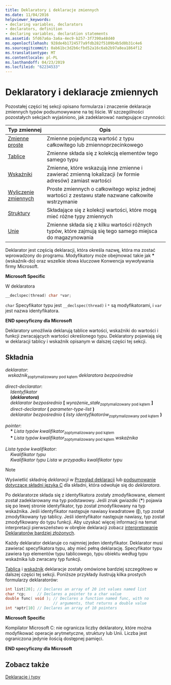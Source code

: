 ```yaml
---
title: Deklaratory i deklaracje zmiennych
ms.date: 11/04/2016
helpviewer_keywords:
- declaring variables, declarators
- declarators, definition
- declaring variables, declaration statements
ms.assetid: 5fd67a6a-3a6a-4ec9-b257-3f7390a48d40
ms.openlocfilehash: 928de4b1724577a9fdb282f5109b4b5d0b31c4e6
ms.sourcegitcommit: 0ab61bc3d2b6cfbd52a16c6ab2b97a8ea1864f12
ms.translationtype: MT
ms.contentlocale: pl-PL
ms.lasthandoff: 04/23/2019
ms.locfileid: "62234533"
---
```

# <a name="declarators-and-variable-declarations"></a>Deklaratory i deklaracje zmiennych

Pozostałej części tej sekcji opisano formularza i znaczenie deklaracje zmiennych typów podsumowywane na tej liście. W szczególności pozostałych sekcjach wyjaśniono, jak zadeklarować następujące czynności:

|Typ zmiennej|Opis|
|----------------------|-----------------|
|[Zmienne proste](../c-language/simple-variable-declarations.md)|Zmienne pojedynczą wartość z typu całkowitego lub zmiennoprzecinkowego|
|[Tablice](../c-language/array-declarations.md)|Zmienne składa się z kolekcją elementów tego samego typu|
|[Wskaźniki](../c-language/pointer-declarations.md)|Zmienne, które wskazują inne zmienne i zawierać zmienną lokalizacji (w formie adresów) zamiast wartości|
|[Wyliczenie zmiennych](../c-language/c-enumeration-declarations.md)|Proste zmiennych o całkowitego wpisz jednej wartości z zestawu stałe nazwane całkowite wstrzymanie|
|[Struktury](../c-language/structure-declarations.md)|Składające się z kolekcji wartości, które mogą mieć różne typy zmiennych|
|[Unie](../c-language/union-declarations.md)|Zmienne składa się z kilku wartości różnych typów, które zajmują się tego samego miejsca do magazynowania|

Deklarator jest częścią deklaracji, która określa nazwę, która ma zostać wprowadzony do programu. Modyfikatory może obejmować takie jak <strong>\*</strong> (wskaźnik-do) oraz wszelkie słowa kluczowe Konwencja wywoływania firmy Microsoft.

**Microsoft Specific**

W deklaratora

```C
__declspec(thread) char *var;
```

`char` Specyfikator typu jest `__declspec(thread)` i `*` są modyfikatorami, i `var` jest nazwa identyfikatora.

**END specyficzny dla Microsoft**

Deklaratory umożliwia deklarują tablice wartości, wskaźniki do wartości i funkcji zwracających wartości określonego typu. Deklaratory pojawiają się w deklaracji tablicy i wskaźnik opisanym w dalszej części tej sekcji.

## <a name="syntax"></a>Składnia

*deklarator*:<br/>
&nbsp;&nbsp;*wskaźnik*<sub>zoptymalizowany pod kątem</sub> *deklaratora bezpośrednie*

*direct-declarator*:<br/>
&nbsp;&nbsp;&nbsp;&nbsp;*Identyfikator*<br/>
&nbsp;&nbsp;&nbsp;&nbsp;**(***deklaratora***)**<br/>
&nbsp;&nbsp;&nbsp;&nbsp;*deklarator bezpośrednio* **[** *wyrażenie_stałe*<sub>zoptymalizowany pod kątem</sub> **]** <br/>
&nbsp;&nbsp;&nbsp;&nbsp;*direct-declarator*  **(**  *parameter-type-list*  **)**<br/>
&nbsp;&nbsp;&nbsp;&nbsp;*deklarator bezpośrednio* **(** *listy identyfikatorów*<sub>zoptymalizowany pod kątem</sub> **)**

*pointer*:<br/>
&nbsp;&nbsp;&nbsp;&nbsp;<strong>\*</strong> *Lista typów kwalifikator*<sub>zoptymalizowany pod kątem</sub><br/>
&nbsp;&nbsp;&nbsp;&nbsp;<strong>\*</strong> *Lista typów kwalifikator*<sub>zoptymalizowany pod kątem</sub> *wskaźnika*

*Lista typów kwalifikator*:<br/>
&nbsp;&nbsp;&nbsp;&nbsp;*Kwalifikator typu*<br/>
&nbsp;&nbsp;&nbsp;&nbsp;*Kwalifikator typu Lista w przypadku kwalifikator typu*

> [!NOTE]
> Wyświetlić składnię *deklaracji* w [Przegląd deklaracji](../c-language/overview-of-declarations.md) lub [podsumowanie dotyczące składni języka C](../c-language/c-language-syntax-summary.md) dla składni, która odwołuje się do *deklaratora*.

Po deklaratorze składa się z identyfikatora zostały zmodyfikowane, element został zadeklarowany ma typ podstawowy. Jeśli znak gwiazdki (<strong>\*</strong>) pojawia się po lewej stronie identyfikator, typ został zmodyfikowany na typ wskaźnika. Jeśli identyfikator następuje nawiasy kwadratowe (**[**), typ został zmodyfikowany typ tablicy. Jeśli identyfikator następuje nawiasy, typ został zmodyfikowany do typu funkcji. Aby uzyskać więcej informacji na temat interpretacji pierwszeństwo w obrębie deklaracji zobacz [interpretowanie Deklaratorów bardziej złożonych](../c-language/interpreting-more-complex-declarators.md).

Każdy deklarator deklaruje co najmniej jeden identyfikator. Deklarator musi zawierać specyfikatora typu, aby mieć pełną deklarację. Specyfikator typu zawiera typ elementów typu tablicowego, typu obiektu według typu wskaźnika lub zwracany typ funkcji.

[Tablica](../c-language/array-declarations.md) i [wskaźnik](../c-language/pointer-declarations.md) deklaracje zostały omówione bardziej szczegółowo w dalszej części tej sekcji. Poniższe przykłady ilustrują kilka prostych formularzy deklaratorów:

```C
int list[20]; // Declares an array of 20 int values named list
char *cp;     // Declares a pointer to a char value
double func( void ); // Declares a function named func, with no
                     // arguments, that returns a double value
int *aptr[10] // Declares an array of 10 pointers
```

**Microsoft Specific**

Kompilator Microsoft C: nie ogranicza liczby deklaratory, które można modyfikować operacje arytmetyczne, struktury lub Unii. Liczba jest ograniczona jedynie ilością dostępnej pamięci.

**END specyficzny dla Microsoft**

## <a name="see-also"></a>Zobacz także

[Deklaracje i typy](../c-language/declarations-and-types.md)
